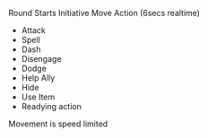 Round Starts
Initiative
Move
Action (6secs realtime)

- Attack
- Spell
- Dash
- Disengage
- Dodge
- Help Ally
- Hide
- Use Item
- Readying action

Movement is speed limited
